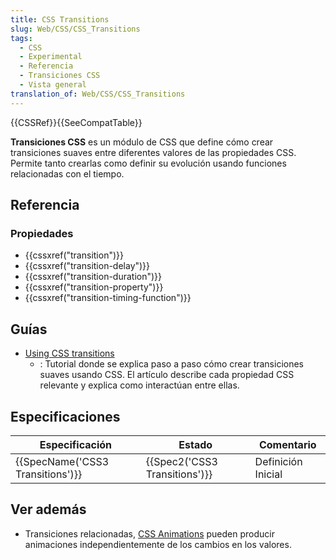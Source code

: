 ```yaml
---
title: CSS Transitions
slug: Web/CSS/CSS_Transitions
tags:
  - CSS
  - Experimental
  - Referencia
  - Transiciones CSS
  - Vista general
translation_of: Web/CSS/CSS_Transitions
---
```


{{CSSRef}}{{SeeCompatTable}}

**Transiciones CSS** es un módulo de CSS que define cómo crear transiciones suaves entre diferentes valores de las propiedades CSS. Permite tanto crearlas como definir su evolución usando funciones relacionadas con el tiempo.

## Referencia

### Propiedades

- {{cssxref("transition")}}
- {{cssxref("transition-delay")}}
- {{cssxref("transition-duration")}}
- {{cssxref("transition-property")}}
- {{cssxref("transition-timing-function")}}

## Guías

- [Using CSS transitions](/es/docs/Web/Guide/CSS/Using_CSS_transitions)
  - : Tutorial donde se explica paso a paso cómo crear transiciones suaves usando CSS. El artículo describe cada propiedad CSS relevante y explica como interactúan entre ellas.

## Especificaciones

| Especificación                               | Estado                                   | Comentario         |
| -------------------------------------------- | ---------------------------------------- | ------------------ |
| {{SpecName('CSS3 Transitions')}} | {{Spec2('CSS3 Transitions')}} | Definición Inicial |

## Ver además

- Transiciones relacionadas, [CSS Animations](/es/docs/Web/CSS/CSS_Animations) pueden producir animaciones independientemente de los cambios en los valores.
